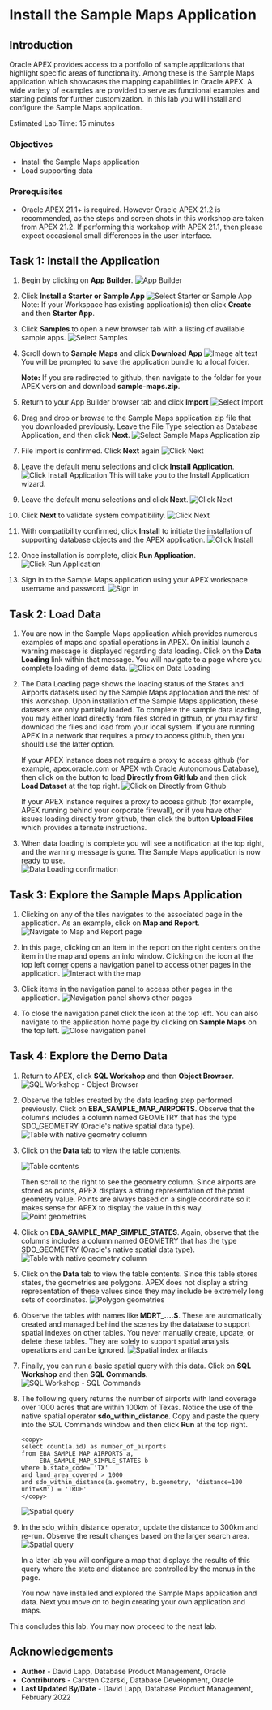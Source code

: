 # Install the Sample Maps Application


## Introduction

Oracle APEX provides access to a portfolio of sample applications that highlight specific areas of functionality. Among these is the Sample Maps application which showcases the mapping capabilities in Oracle APEX. A wide variety of examples are provided to serve as functional examples and starting points for further customization. In this lab you will install and configure the Sample Maps application. 

Estimated Lab Time: 15 minutes

### Objectives

* Install the Sample Maps application
* Load supporting data

### Prerequisites

* Oracle APEX 21.1+ is required. However Oracle APEX 21.2 is recommended, as the steps and screen shots in this workshop are taken from APEX 21.2. If performing this workshop with APEX 21.1, then please expect occasional small differences in the user interface.


## Task 1: Install the Application

1. Begin by clicking on **App Builder**.
![App Builder](images/install-sample-maps-00.png)

1. Click **Install a Starter or Sample App**
![Select Starter or Sample App](images/install-sample-maps-01.png)
Note: If your Workspace has existing application(s) then click **Create** and then **Starter App**.

3. Click **Samples** to open a new browser tab with a listing of available sample apps.
![Select Samples](images/install-sample-maps-02.png)

4. Scroll down to **Sample Maps** and click **Download App**
![Image alt text](images/install-sample-maps-03.png)
You will be prompted to save the application bundle to a local folder. 

   **Note:** If you are redirected to github, then navigate to the folder for your APEX version and download **sample-maps.zip**.

5. Return to your App Builder browser tab and click **Import**
![Select Import](images/install-sample-maps-04.png)

6. Drag and drop or browse to the Sample Maps application zip file that you downloaded previously.  Leave the File Type selection as Database Application, and then click **Next**.
![Select Sample Maps Application zip](images/install-sample-maps-05.png)

7. File import is confirmed. Click **Next** again
![Click Next](images/install-sample-maps-06.png)

8. Leave the default menu selections and click **Install Application**.
![Click Install Application](images/install-sample-maps-07.png)
This will take you to the Install Application wizard.

9. Leave the default menu selections and click **Next**. 
![Click Next](images/install-sample-maps-08.png)

10.  Click **Next** to validate system compatibility. 
![Click Next](images/install-sample-maps-09.png)

11.  With compatibility confirmed, click **Install** to initiate the installation of supporting database objects and the APEX application. 
![Click Install](images/install-sample-maps-10.png)

12.  Once installation is complete, click **Run Application**. 
![Click Run Application](images/install-sample-maps-11.png)

13.  Sign in to the Sample Maps application using your APEX workspace username and password.
![Sign in](images/install-sample-maps-12.png)

## Task 2: Load Data

1. You are now in the Sample Maps application which provides numerous examples of maps and spatial operations in APEX. On initial launch a warning message is displayed regarding data loading. Click on the **Data Loading** link within that message. You will navigate to a page where you complete loading of demo data.
![Click on Data Loading](images/install-sample-maps-13.png)

2. The Data Loading page shows the loading status of the States and Airports datasets used by the Sample Maps applocation and the rest of this workshop. Upon installation of the Sample Maps application, these datasets are only partially loaded. To complete the sample data loading, you may either load directly from files stored in github, or you may first download the files and load from your local system. If you are running APEX in a network that requires a proxy to access github, then you should use the latter option.
   
   If your APEX instance does not require a proxy to access github (for example, apex.oracle.com or APEX wth Oracle Autonomous Database), then click on the button to load **Directly from GitHub** and then click **Load Dataset** at the top right.
![Click on Directly from Github](images/install-sample-maps-14.png)

   If your APEX instance requires a proxy to access github (for example, APEX running behind your corporate firewall), or if you have other issues loading directly from github, then click the button **Upload Files** which provides alternate instructions.

3.  When data loading is complete you will see a notification at the top right, and the warning message is gone. The Sample Maps application is now ready to use.  
![Data Loading confirmation](images/install-sample-maps-15.png)


## Task 3: Explore the Sample Maps Application

1. Clicking on any of the tiles navigates to the associated page in the application. As an example, click on **Map and Report**.
   ![Navigate to Map and Report page](images/install-sample-maps-16.png)

2. In this page, clicking on an item in the report on the right centers on the item in the map and opens an info window. Clicking on the icon at the top left corner opens a navigation panel to access other pages in the application. 
   ![Interact with the map](images/install-sample-maps-17.png)

3. Click items in the navigation panel to access other pages in the application. 
   ![Navigation panel shows other pages](images/install-sample-maps-18.png)


4. To close the navigation panel click the icon at the top left. You can also navigate to the application home page by clicking on **Sample Maps** on the top left.
   ![Close navigation panel](images/install-sample-maps-19.png)


## Task 4: Explore the Demo Data

1. Return to APEX, click **SQL Workshop** and then **Object Browser**.
   ![SQL Workshop - Object Browser](images/install-sample-maps-20.png)

2. Observe the tables created by the data loading step performed previously. Click on **EBA\_SAMPLE\_MAP\_AIRPORTS**. Observe that the columns includes a column named GEOMETRY that has the type SDO\_GEOMETRY (Oracle's native spatial data type).
   ![Table with native geometry column](images/install-sample-maps-21.png)

3.  Click on the **Data** tab to view the table contents. 
   
       ![Table contents](images/install-sample-maps-22.png)

       Then scroll to the right to see the geometry column. Since airports are stored as points, APEX displays a string representation of the point geometry value. Points are always based on a single coordinate so it makes sense for APEX to display the value in this way. 
       ![Point geometries](images/install-sample-maps-23.png)

4. Click on **EBA\_SAMPLE\_MAP\_SIMPLE_STATES**. Again, observe that the columns includes a column named GEOMETRY that has the type SDO\_GEOMETRY (Oracle's native spatial data type).
   ![Table with native geometry column](images/install-sample-maps-24.png)

5. Click on the **Data** tab to view the table contents. Since this table stores states, the geometries are polygons. APEX does not display a string representation of these values since they may include be extremely long sets of coordinates.
   ![Polygon geometries](images/install-sample-maps-25.png)

6. Observe the tables with names like **MDRT_....$**. These are automatically created and managed behind the scenes by the database to support spatial indexes on other tables. You never manually create, update, or delete these tables. They are solely to support spatial analysis operations and can be ignored.
   ![Spatial index artifacts](images/install-sample-maps-26.png)

7. Finally, you can run a basic spatial query with this data.  Click on **SQL Workshop** and then  **SQL Commands**.
  ![SQL Workshop - SQL Commands](images/install-sample-maps-27.png)

7. The following query returns the number of airports with land coverage over 1000 acres that are within 100km of Texas. Notice the use of the native spatial operator **sdo\_within\_distance**.  Copy and paste the query into the SQL Commands window and then click **Run** at the top right.

      ```
      <copy>
      select count(a.id) as number_of_airports
      from EBA_SAMPLE_MAP_AIRPORTS a, 
           EBA_SAMPLE_MAP_SIMPLE_STATES b
      where b.state_code= 'TX'
      and land_area_covered > 1000
      and sdo_within_distance(a.geometry, b.geometry, 'distance=100 unit=KM') = 'TRUE'
      </copy>
      ```

     ![Spatial query](images/install-sample-maps-28.png)

 8. In the sdo\_within\_distance operator, update the distance to 300km and re-run. Observe the result changes based on the larger search area.
     ![Spatial query](images/install-sample-maps-29.png)    

      In a later lab you will configure a map that displays the results of this query where the state and distance are controlled by the menus in the page.

      You now have installed and explored the Sample Maps application and data. Next you move on to begin creating your own application and maps.


This concludes this lab. You may now proceed to the next lab.

## Acknowledgements
* **Author** - David Lapp, Database Product Management, Oracle
* **Contributors** - Carsten Czarski, Database Development, Oracle
* **Last Updated By/Date**  - David Lapp, Database Product Management, February 2022

